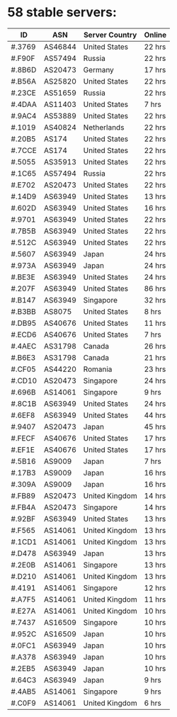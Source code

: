 # 58 stable servers:

| ID | ASN | Server Country | Online |
| ------ | ------ | ------ | ------ |
| #.3769 | AS46844 | United States | 22 hrs |
| #.F90F | AS57494 | Russia | 22 hrs |
| #.8B6D | AS20473 | Germany | 17 hrs |
| #.B56A | AS25820 | United States | 22 hrs |
| #.23CE | AS51659 | Russia | 22 hrs |
| #.4DAA | AS11403 | United States | 7 hrs |
| #.9AC4 | AS53889 | United States | 22 hrs |
| #.1019 | AS40824 | Netherlands | 22 hrs |
| #.20B5 | AS174 | United States | 22 hrs |
| #.7CCE | AS174 | United States | 22 hrs |
| #.5055 | AS35913 | United States | 22 hrs |
| #.1C65 | AS57494 | Russia | 22 hrs |
| #.E702 | AS20473 | United States | 22 hrs |
| #.14D9 | AS63949 | United States | 13 hrs |
| #.602D | AS63949 | United States | 16 hrs |
| #.9701 | AS63949 | United States | 22 hrs |
| #.7B5B | AS63949 | United States | 22 hrs |
| #.512C | AS63949 | United States | 22 hrs |
| #.5607 | AS63949 | Japan | 24 hrs |
| #.973A | AS63949 | Japan | 24 hrs |
| #.BE3E | AS63949 | United States | 24 hrs |
| #.207F | AS63949 | United States | 86 hrs |
| #.B147 | AS63949 | Singapore | 32 hrs |
| #.B3BB | AS8075 | United States | 8 hrs |
| #.DB95 | AS40676 | United States | 11 hrs |
| #.ECD6 | AS40676 | United States | 7 hrs |
| #.4AEC | AS31798 | Canada | 26 hrs |
| #.B6E3 | AS31798 | Canada | 21 hrs |
| #.CF05 | AS44220 | Romania | 23 hrs |
| #.CD10 | AS20473 | Singapore | 24 hrs |
| #.696B | AS14061 | Singapore | 9 hrs |
| #.8C1B | AS63949 | United States | 24 hrs |
| #.6EF8 | AS63949 | United States | 44 hrs |
| #.9407 | AS20473 | Japan | 45 hrs |
| #.FECF | AS40676 | United States | 17 hrs |
| #.EF1E | AS40676 | United States | 17 hrs |
| #.5B16 | AS9009 | Japan | 7 hrs |
| #.17B3 | AS9009 | Japan | 16 hrs |
| #.309A | AS9009 | Japan | 16 hrs |
| #.FB89 | AS20473 | United Kingdom | 14 hrs |
| #.FB4A | AS20473 | Singapore | 14 hrs |
| #.92BF | AS63949 | United States | 13 hrs |
| #.F565 | AS14061 | United Kingdom | 13 hrs |
| #.1CD1 | AS14061 | United Kingdom | 13 hrs |
| #.D478 | AS63949 | Japan | 13 hrs |
| #.2E0B | AS14061 | Singapore | 13 hrs |
| #.D210 | AS14061 | United Kingdom | 13 hrs |
| #.4191 | AS14061 | Singapore | 12 hrs |
| #.A7F5 | AS14061 | United Kingdom | 11 hrs |
| #.E27A | AS14061 | United Kingdom | 10 hrs |
| #.7437 | AS16509 | Singapore | 10 hrs |
| #.952C | AS16509 | Japan | 10 hrs |
| #.0FC1 | AS63949 | Japan | 10 hrs |
| #.A378 | AS63949 | Japan | 10 hrs |
| #.2EB5 | AS63949 | Japan | 10 hrs |
| #.64C3 | AS63949 | Japan | 9 hrs |
| #.4AB5 | AS14061 | Singapore | 9 hrs |
| #.C0F9 | AS14061 | United Kingdom | 6 hrs |

